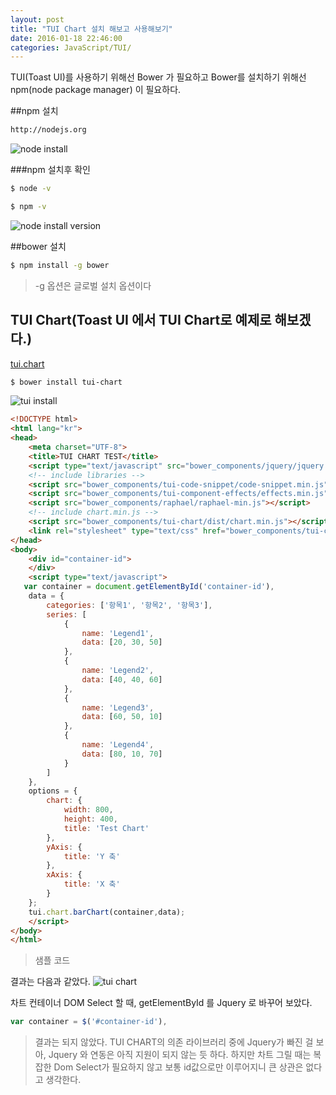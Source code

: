 ```yaml
---
layout: post
title: "TUI Chart 설치 해보고 사용해보기"
date: 2016-01-18 22:46:00
categories: JavaScript/TUI/
---
```


TUI(Toast UI)를 사용하기 위해선 Bower 가 필요하고 Bower를 설치하기 위해선 npm(node package manager) 이 필요하다.

##npm 설치

``` sh
http://nodejs.org
```
![node install][node-install]

###npm 설치후 확인
``` sh
$ node -v

$ npm -v
```
![node install version][node-install-version]


##bower 설치

``` sh
$ npm install -g bower
```

> -g 옵션은 글로벌 설치 옵션이다

## TUI Chart(Toast UI 에서 TUI Chart로 예제로 해보겠다.)
[tui.chart](https://github.com/nhnent/tui.chart)
``` sh
$ bower install tui-chart
```

![tui install][tui-install]

``` html
<!DOCTYPE html>
<html lang="kr">
<head>
    <meta charset="UTF-8">
    <title>TUI CHART TEST</title>
    <script type="text/javascript" src="bower_components/jquery/jquery.js"></script>
    <!-- include libraries -->
    <script src="bower_components/tui-code-snippet/code-snippet.min.js"></script>
    <script src="bower_components/tui-component-effects/effects.min.js"></script>
    <script src="bower_components/raphael/raphael-min.js"></script>
    <!-- include chart.min.js -->
    <script src="bower_components/tui-chart/dist/chart.min.js"></script>
    <link rel="stylesheet" type="text/css" href="bower_components/tui-chart/dist/chart.min.css" />
</head>
<body>
    <div id="container-id">
    </div>
    <script type="text/javascript">
   var container = document.getElementById('container-id'),
    data = {
        categories: ['항목1', '항목2', '항목3'],
        series: [
            {
                name: 'Legend1',
                data: [20, 30, 50]
            },
            {
                name: 'Legend2',
                data: [40, 40, 60]
            },
            {
                name: 'Legend3',
                data: [60, 50, 10]
            },
            {
                name: 'Legend4',
                data: [80, 10, 70]
            }
        ]
    },
    options = {
        chart: {
            width: 800,
            height: 400,
            title: 'Test Chart'
        },
        yAxis: {
            title: 'Y 축'
        },
        xAxis: {
            title: 'X 축'
        }
    };
    tui.chart.barChart(container,data);
    </script>
</body>
</html>
```

>샘플 코드

결과는 다음과 같았다. 
![tui chart][tui-chart]

차트 컨테이너 DOM Select 할 때, getElementById 를 Jquery 로 바꾸어 보았다.

``` javascript
var container = $('#container-id'),
```

> 결과는 되지 않았다. TUI CHART의 의존 라이브러리 중에 Jquery가 빠진 걸 보아, Jquery 와 연동은 아직 지원이 되지 않는 듯 하다. 하지만 차트 그릴 때는 복잡한 Dom Select가 필요하지 않고 보통 id값으로만 이루어지니 큰 상관은 없다고 생각한다. 

[node-install-version]: https://raw.githubusercontent.com/ssucom502/ssucom502.github.io/master/img/node_install_version.PNG "node version"
[node-install]: https://raw.githubusercontent.com/ssucom502/ssucom502.github.io/master/img/node_install.PNG "nodejs install"
[tui-install]: https://raw.githubusercontent.com/ssucom502/ssucom502.github.io/master/img/tui-install.PNG "tui installed"
[tui-chart]: https://raw.githubusercontent.com/ssucom502/ssucom502.github.io/master/img/tui-chart.png "tui chart"